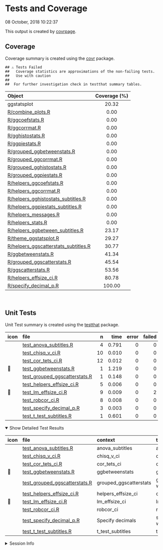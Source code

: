 Tests and Coverage
================
08 October, 2018 10:22:37

This output is created by
[covrpage](https://github.com/yonicd/covrpage).

## Coverage

Coverage summary is created using the
[covr](https://github.com/r-lib/covr) package.

    ## ⚠️ Tests Failed
    ##   Coverage statistics are approximations of the non-failing tests.
    ##   Use with caution
    ## 
    ##  For further investigation check in testthat summary tables.

| Object                                                                            | Coverage (%) |
| :-------------------------------------------------------------------------------- | :----------: |
| ggstatsplot                                                                       |    20.32     |
| [R/combine\_plots.R](../R/combine_plots.R)                                        |     0.00     |
| [R/ggcoefstats.R](../R/ggcoefstats.R)                                             |     0.00     |
| [R/ggcorrmat.R](../R/ggcorrmat.R)                                                 |     0.00     |
| [R/gghistostats.R](../R/gghistostats.R)                                           |     0.00     |
| [R/ggpiestats.R](../R/ggpiestats.R)                                               |     0.00     |
| [R/grouped\_ggbetweenstats.R](../R/grouped_ggbetweenstats.R)                      |     0.00     |
| [R/grouped\_ggcorrmat.R](../R/grouped_ggcorrmat.R)                                |     0.00     |
| [R/grouped\_gghistostats.R](../R/grouped_gghistostats.R)                          |     0.00     |
| [R/grouped\_ggpiestats.R](../R/grouped_ggpiestats.R)                              |     0.00     |
| [R/helpers\_ggcoefstats.R](../R/helpers_ggcoefstats.R)                            |     0.00     |
| [R/helpers\_ggcorrmat.R](../R/helpers_ggcorrmat.R)                                |     0.00     |
| [R/helpers\_gghistostats\_subtitles.R](../R/helpers_gghistostats_subtitles.R)     |     0.00     |
| [R/helpers\_ggpiestats\_subtitles.R](../R/helpers_ggpiestats_subtitles.R)         |     0.00     |
| [R/helpers\_messages.R](../R/helpers_messages.R)                                  |     0.00     |
| [R/helpers\_stats.R](../R/helpers_stats.R)                                        |     0.00     |
| [R/helpers\_ggbetween\_subtitles.R](../R/helpers_ggbetween_subtitles.R)           |    23.17     |
| [R/theme\_ggstatsplot.R](../R/theme_ggstatsplot.R)                                |    29.27     |
| [R/helpers\_ggscatterstats\_subtitles.R](../R/helpers_ggscatterstats_subtitles.R) |    30.77     |
| [R/ggbetweenstats.R](../R/ggbetweenstats.R)                                       |    41.34     |
| [R/grouped\_ggscatterstats.R](../R/grouped_ggscatterstats.R)                      |    45.54     |
| [R/ggscatterstats.R](../R/ggscatterstats.R)                                       |    53.56     |
| [R/helpers\_effsize\_ci.R](../R/helpers_effsize_ci.R)                             |    80.78     |
| [R/specify\_decimal\_p.R](../R/specify_decimal_p.R)                               |    100.00    |

<br>

## Unit Tests

Unit Test summary is created using the
[testthat](https://github.com/r-lib/testthat)
package.

| icon | file                                                                      |  n |  time | error | failed | skipped | warning |
| :--- | :------------------------------------------------------------------------ | -: | ----: | ----: | -----: | ------: | ------: |
|      | [test\_anova\_subtitles.R](testthat/test_anova_subtitles.R)               |  4 | 0.791 |     0 |      0 |       0 |       0 |
|      | [test\_chisq\_v\_ci.R](testthat/test_chisq_v_ci.R)                        | 10 | 0.010 |     0 |      0 |       0 |       0 |
|      | [test\_cor\_tets\_ci.R](testthat/test_cor_tets_ci.R)                      | 12 | 0.012 |     0 |      0 |       0 |       0 |
| 🔶    | [test\_ggbetweenstats.R](testthat/test_ggbetweenstats.R)                  |  1 | 1.219 |     0 |      0 |       1 |       0 |
|      | [test\_grouped\_ggscatterstats.R](testthat/test_grouped_ggscatterstats.R) |  1 | 0.148 |     0 |      0 |       0 |       0 |
|      | [test\_helpers\_effsize\_ci.R](testthat/test_helpers_effsize_ci.R)        |  5 | 0.006 |     0 |      0 |       0 |       0 |
| 🛑    | [test\_lm\_effsize\_ci.R](testthat/test_lm_effsize_ci.R)                  |  9 | 0.009 |     0 |      2 |       0 |       0 |
|      | [test\_robcor\_ci.R](testthat/test_robcor_ci.R)                           |  8 | 0.008 |     0 |      0 |       0 |       0 |
|      | [test\_specify\_decimal\_p.R](testthat/test_specify_decimal_p.R)          |  3 | 0.003 |     0 |      0 |       0 |       0 |
|      | [test\_t\_test\_subtitles.R](testthat/test_t_test_subtitles.R)            |  1 | 0.601 |     0 |      0 |       0 |       0 |

<details open>

<summary> Show Detailed Test Results
</summary>

| icon | file                                                                             | context                 | test                          | status  |  n |  time |
| :--- | :------------------------------------------------------------------------------- | :---------------------- | :---------------------------- | :------ | -: | ----: |
|      | [test\_anova\_subtitles.R](testthat/test_anova_subtitles.R#L30_L33)              | anova\_subtitles        | anova subtitles work          | PASS    |  4 | 0.791 |
|      | [test\_chisq\_v\_ci.R](testthat/test_chisq_v_ci.R#L36)                           | chisq\_v\_ci            | chisq\_v\_ci works            | PASS    | 10 | 0.010 |
|      | [test\_cor\_tets\_ci.R](testthat/test_cor_tets_ci.R#L36)                         | cor\_tets\_ci           | cor\_tets\_ci works           | PASS    | 12 | 0.012 |
| 🔶    | [test\_ggbetweenstats.R](testthat/test_ggbetweenstats.R#L17_L20)                 | ggbetweenstats          | ggbetweenstats works          | SKIPPED |  1 | 1.219 |
|      | [test\_grouped\_ggscatterstats.R](testthat/test_grouped_ggscatterstats.R#L7_L15) | grouped\_ggscatterstats | grouped\_ggscatterstats works | PASS    |  1 | 0.148 |
|      | [test\_helpers\_effsize\_ci.R](testthat/test_helpers_effsize_ci.R#L54)           | helpers\_effsize\_ci    | ci stuff works                | PASS    |  5 | 0.006 |
| 🛑    | [test\_lm\_effsize\_ci.R](testthat/test_lm_effsize_ci.R#L54)                     | lm\_effsize\_ci         | lm\_effsize\_ci works         | FAILED  |  9 | 0.009 |
|      | [test\_robcor\_ci.R](testthat/test_robcor_ci.R#L32)                              | robcor\_ci              | robcor\_ci works              | PASS    |  8 | 0.008 |
|      | [test\_specify\_decimal\_p.R](testthat/test_specify_decimal_p.R#L11)             | Specify decimals        | specify\_decimal\_p works     | PASS    |  3 | 0.003 |
|      | [test\_t\_test\_subtitles.R](testthat/test_t_test_subtitles.R#L38_L42)           | t\_test\_subtitles      | t-test subtitles work         | PASS    |  1 | 0.601 |

</details>

<details>

<summary> Session Info </summary>

| Field    | Value                               |
| :------- | :---------------------------------- |
| Version  | R version 3.5.1 (2018-07-02)        |
| Platform | x86\_64-apple-darwin15.6.0 (64-bit) |
| Running  | macOS High Sierra 10.13.6           |
| Language | en\_US                              |
| Timezone | America/New\_York                   |

| Package  | Version    |
| :------- | :--------- |
| testthat | 2.0.0.9000 |
| covr     | 3.2.0      |
| covrpage | 0.0.60     |

</details>

<!--- Final Status : error/failed --->
